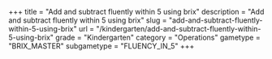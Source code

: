 +++
title = "Add and subtract fluently within 5 using brix"
description = "Add and subtract fluently within 5 using brix"
slug = "add-and-subtract-fluently-within-5-using-brix"
url = "/kindergarten/add-and-subtract-fluently-within-5-using-brix"
grade = "Kindergarten"
category = "Operations"
gametype = "BRIX_MASTER"
subgametype = "FLUENCY_IN_5"
+++